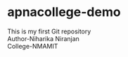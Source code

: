 # apnacollege-demo
This is my first Git repository
<br>
Author-Niharika Niranjan
<br>
College-NMAMIT
